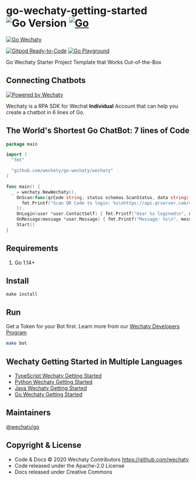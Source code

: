 # go-wechaty-getting-started ![Go Version](https://img.shields.io/github/go-mod/go-version/wechaty/go-wechaty) [![Go](https://github.com/wechaty/go-wechaty-getting-started/workflows/Go/badge.svg)](https://github.com/wechaty/go-wechaty-getting-started/actions?query=workflow%3AGo)

[![Go Wechaty](https://wechaty.github.io/go-wechaty/images/go-wechaty.png)](https://github.com/wechaty/go-wechaty-getting-started)

[![Gitpod Ready-to-Code](https://img.shields.io/badge/Gitpod-Ready--to--Code-blue?logo=gitpod)](https://gitpod.io/#https://github.com/wechaty/go-wechaty-getting-started) 
[![Go Playground](https://img.shields.io/badge/Go-Playground-blue)](https://play.golang.org/p/JGw_2TrVQeg)

Go Wechaty Starter Project Template that Works Out-of-the-Box

## Connecting Chatbots

[![Powered by Wechaty](https://img.shields.io/badge/Powered%20By-Wechaty-brightgreen.svg)](https://github.com/Wechaty/wechaty)

Wechaty is a RPA SDK for Wechat **Individual** Account that can help you create a chatbot in 6 lines of Go.

## The World's Shortest Go ChatBot: 7 lines of Code

```go
package main

import (
  "fmt"

  "github.com/wechaty/go-wechaty/wechaty"
)

func main() {
  _ = wechaty.NewWechaty().
    OnScan(func(qrCode string, status schemas.ScanStatus, data string) {
      fmt.Printf("Scan QR Code to login: %s\nhttps://api.qrserver.com/v1/create-qr-code/?data=%s\n", status, qrCode)
    }).
    OnLogin(user *user.ContactSelf) { fmt.Printf("User %s logined\n", user) }).
    OnMessage(message *user.Message) { fmt.Printf("Message: %s\n", message) }).
    Start()
}
```

## Requirements

1. Go 1.14+

## Install

```shell
make install
```

## Run

Get a Token for your Bot first. Learn more from our [Wechaty Developers Program](https://github.com/wechaty/wechaty/wiki/Wechaty-Developer-Program)

```sh
make bot
```

## Wechaty Getting Started in Multiple Languages

- [TypeScript Wechaty Getting Started](https://github.com/wechaty/wechaty-getting-started)
- [Python Wechaty Getting Started](https://github.com/wechaty/python-wechaty-getting-started)
- [Java Wechaty Getting Started](https://github.com/wechaty/java-wechaty-getting-started)
- [Go Wechaty Getting Started](https://github.com/wechaty/go-wechaty-getting-started)

## Maintainers

[@wechaty/go](https://github.com/orgs/wechaty/teams/go/members)

## Copyright & License

- Code & Docs © 2020 Wechaty Contributors <https://github.com/wechaty>
- Code released under the Apache-2.0 License
- Docs released under Creative Commons
